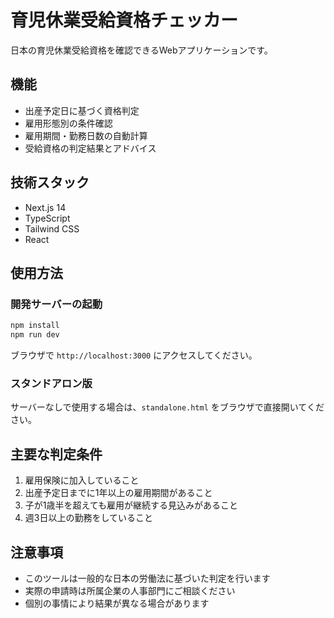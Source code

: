 # 育児休業受給資格チェッカー

日本の育児休業受給資格を確認できるWebアプリケーションです。

## 機能

- 出産予定日に基づく資格判定
- 雇用形態別の条件確認
- 雇用期間・勤務日数の自動計算
- 受給資格の判定結果とアドバイス

## 技術スタック

- Next.js 14
- TypeScript
- Tailwind CSS
- React

## 使用方法

### 開発サーバーの起動

```bash
npm install
npm run dev
```

ブラウザで `http://localhost:3000` にアクセスしてください。

### スタンドアロン版

サーバーなしで使用する場合は、`standalone.html` をブラウザで直接開いてください。

## 主要な判定条件

1. 雇用保険に加入していること
2. 出産予定日までに1年以上の雇用期間があること
3. 子が1歳半を超えても雇用が継続する見込みがあること
4. 週3日以上の勤務をしていること

## 注意事項

- このツールは一般的な日本の労働法に基づいた判定を行います
- 実際の申請時は所属企業の人事部門にご相談ください
- 個別の事情により結果が異なる場合があります